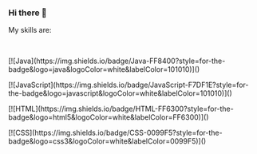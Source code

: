 ### Hi there 👋

<!--
**KageHitokiri/KageHitokiri** is a ✨ _special_ ✨ repository because its `README.md` (this file) appears on your GitHub profile.

Here are some ideas to get you started:

- 🔭 I’m currently working on ...
- 🌱 I’m currently learning ...
- 👯 I’m looking to collaborate on ...
- 🤔 I’m looking for help with ...
- 💬 Ask me about ...
- 📫 How to reach me: ...
- 😄 Pronouns: ...
- ⚡ Fun fact: ...
-->

<p>My skills are:</p>
<br/>
<p>[![Java](https://img.shields.io/badge/Java-FF8400?style=for-the-badge&logo=java&logoColor=white&labelColor=101010)]()</p>
<p>[![JavaScript](https://img.shields.io/badge/JavaScript-F7DF1E?style=for-the-badge&logo=javascript&logoColor=white&labelColor=101010)]()</p>
<p>[![HTML](https://img.shields.io/badge/HTML-FF6300?style=for-the-badge&logo=html5&logoColor=white&labelColor=FF6300)]()</p>
<p>[![CSS](https://img.shields.io/badge/CSS-0099F5?style=for-the-badge&logo=css3&logoColor=white&labelColor=0099F5)]()</p>
